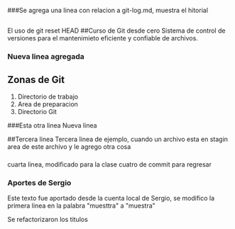 ###Se agrega una linea con relacion a git-log.md, muestra el hitorial
##
El uso de git reset HEAD
##Curso de Git desde cero
Sistema de control de versiones para el mantenimieto eficiente y confiable de archivos.


### Nueva linea agregada
## Zonas de Git
1. Directorio de trabajo
2. Area de preparacion
3. Directorio Git

###Esta otra linea
Nueva linea

##Tercera linea
Tercera linea de ejemplo, cuando un archivo esta en stagin area de este archivo y le agrego otra cosa

###
cuarta linea, modificado para la clase cuatro de commit para regresar

### Aportes de Sergio
Este texto fue aportado desde la cuenta local de Sergio, se modifico la primera linea en la palabra "muesttra" a "muestra"

Se refactorizaron los titulos